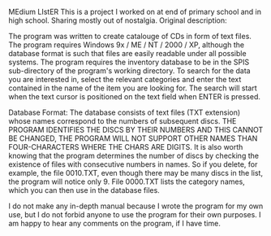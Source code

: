 ﻿MEdium LIstER
This is a project I worked on at end of primary school and in high school.
Sharing mostly out of nostalgia. Original description:

The program was written to create catalouge of CDs in form of text files.
The program requires Windows 9x / ME / NT / 2000 / XP, although the database format is such that files are easily readable under all possible systems.
The program requires the inventory database to be in the SPIS sub-directory of the program's working directory.
To search for the data you are interested in, select the relevant categories and enter the text contained in the name of the item you are looking for. The search will start when the text cursor is positioned on the text field when ENTER is pressed.

Database Format:
The database consists of text files (TXT extension) whose names correspond to the numbers of subsequent discs.
THE PROGRAM IDENTIFIES THE DISCS BY THEIR NUMBERS AND THIS CANNOT BE CHANGED, THE PROGRAM WILL NOT SUPPORT OTHER NAMES THAN FOUR-CHARACTERS WHERE THE CHARS ARE DIGITS.
It is also worth knowing that the program determines the number of discs by checking the existence of files with consecutive numbers in names.
So if you delete, for example, the file 0010.TXT, even though there may be many discs in the list, the program will notice only 9.
File 0000.TXT lists the category names, which you can then use in the database files.

I do not make any in-depth manual because I wrote the program for my own use, but I do not forbid anyone to use the program for their own purposes.
I am happy to hear any comments on the program, if I have time.

